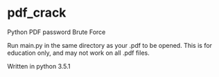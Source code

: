 # pdf_crack
Python PDF password Brute Force

Run main.py in the same directory as your .pdf to be opened. 
This is for education only, and may not work on all .pdf files. 

Written in python 3.5.1
